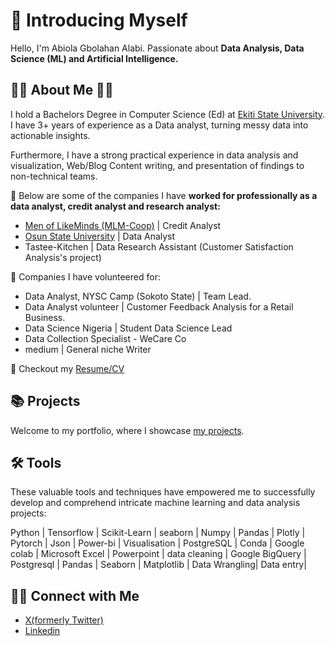 # 🙋 Introducing Myself

Hello, I'm Abiola Gbolahan Alabi. Passionate about **Data Analysis, Data Science (ML) and Artificial Intelligence.**

## 👨‍🎓 About Me 💼🎒
I hold a Bachelors Degree in Computer Science (Ed) at [Ekiti State University](https://eksu.edu.ng/). I have 3+ years of experience as a Data analyst, turning messy data into actionable insights.

Furthermore, I have a strong practical experience in data analysis and visualization, Web/Blog Content writing, and presentation of findings to non-technical teams.

🔭 Below are some of the companies I have **worked for professionally as a data analyst, credit analyst and research analyst:**

- [Men of LikeMinds (MLM-Coop)](https://mlmcooperative.com/) | Credit Analyst
- [Osun State University](https://www.uniosun.edu.ng/) | Data Analyst
- Tastee-Kitchen | Data Research Assistant (Customer Satisfaction Analysis's project)

🔭 Companies I have volunteered for:

- Data Analyst, NYSC Camp (Sokoto State) | Team Lead.
- Data Analyst volunteer | Customer Feedback Analysis for a Retail Business.
- Data Science Nigeria | Student Data Science Lead
- Data Collection Specialist - WeCare Co
- medium | General niche Writer
  
🔭 Checkout my [Resume/CV](https://drive.google.com/file/d/1cmTb5fj30tvU-hRUa453hZEosOW8Q99u/view?usp=sharing )

## 📚 Projects
Welcome to my portfolio, where I showcase [my projects]([https://github.com/Abiola-Gbolahan/Data-Analysis]).

## 🛠️ Tools
These valuable tools and techniques have empowered me to successfully develop and comprehend intricate machine learning and data analysis projects:

Python | Tensorflow | Scikit-Learn | seaborn | Numpy | Pandas | Plotly | Pytorch | Json | Power-bi | Visualisation | PostgreSQL | Conda | Google colab | Microsoft Excel | Powerpoint | data cleaning | Google BigQuery | Postgresql | Pandas | Seaborn | Matplotlib | Data Wrangling| Data entry|

## 👋🏻 Connect with Me
- [X(formerly Twitter)](https://x.com/habiola4you1)
- [Linkedin](www.linkedin.com/in/abiola-gbolahan-alabi-897432169)


